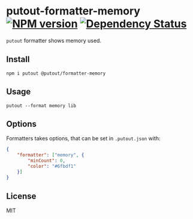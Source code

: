 # putout-formatter-memory [![NPM version][NPMIMGURL]][NPMURL] [![Dependency Status][DependencyStatusIMGURL]][DependencyStatusURL]

[NPMIMGURL]:                https://img.shields.io/npm/v/@putout/formatter-memory.svg?style=flat&longCache=true
[NPMURL]:                   https://npmjs.org/package/@putout/formatter-memory "npm"

[DependencyStatusURL]:      https://david-dm.org/coderaiser/putout?path=packages/formatter-memory
[DependencyStatusIMGURL]:   https://david-dm.org/coderaiser/putout.svg?path=packages/formatter-memory

`putout` formatter shows memory used.

## Install

```
npm i putout @putout/formatter-memory
```

## Usage

```
putout --format memory lib
```

## Options

Formatters takes options, that can be set in `.putout.json` with:

```json
{
    "formatter": ["memory", {
        "minCount": 0,
        "color": "#6fbdf1"
    }]
}
```

## License

MIT

